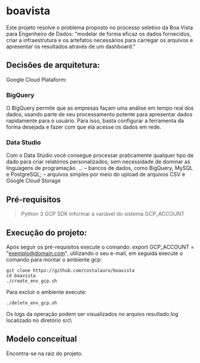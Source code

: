 # boavista
Este projeto resolve o problema proposto no processo seletivo da Boa Vista para Engenheiro de Dados: "modelar de forma eficaz os dados fornecidos, criar a infraestrutura e os artefatos necessários para carregar os arquivos e apresentar os resultados através de um dashboard."

## Decisões de arquitetura:

Google Cloud Plataform:

### BigQuery
  O BigQuery permite que as empresas façam uma análise em tempo real dos dados, usando parte de seu processamento potente para apresentar dados rapidamente para o usuário. Para isso, basta configurar a ferramenta da forma desejada e fazer com que ela acesse os dados em rede.

### Data Studio
  Com o Data Studio você consegue processar praticamente qualquer tipo de dado para criar relatórios personalizados, sem necessidade de dominar as linguagens de programação. ... – bancos de dados, como BigQuery, MySQL e PostgreSQL; – arquivos simples por meio do upload de arquivos CSV e Google Cloud Storage
 
## Pré-requisitos
> Python 3
> GCP SDK
> informar a variável do sistema GCP_ACCOUNT

## Execução do projeto:
Após seguir os pré-requisitos execute o comando: export GCP_ACCOUNT = "exemplo@domain.com", utilizando o seu e-mail,
em seguida execute o comando para montar o ambiente gcp:
```
git clone https://github.com/costalauro/boavista
cd boavista
./create_env_gcp.sh
```

Para excluir o ambiente execute:
```
./delete_env_gcp.sh
```

Os logs da operação podem ser visualizados no arquivo resultado.log localizado no diretório src\

## Modelo conceitual
Encontra-se na raiz do projeto.
